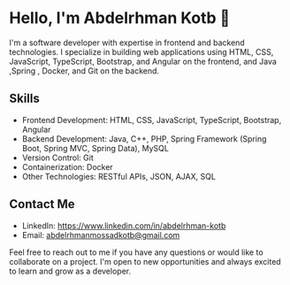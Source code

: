 # Hello, I'm Abdelrhman Kotb 👋

I'm a software developer with expertise in frontend and backend technologies. I specialize in building web applications using HTML, CSS, JavaScript, TypeScript, Bootstrap, and Angular on the frontend, and Java ,Spring , Docker, and Git on the backend.

## Skills

- Frontend Development: HTML, CSS, JavaScript, TypeScript, Bootstrap, Angular
- Backend Development: Java, C++, PHP, Spring Framework (Spring Boot, Spring MVC, Spring Data), MySQL
- Version Control: Git
- Containerization: Docker
- Other Technologies: RESTful APIs, JSON, AJAX, SQL

## Contact Me

- LinkedIn: https://www.linkedin.com/in/abdelrhman-kotb
- Email: abdelrhmanmossadkotb@gmail.com

Feel free to reach out to me if you have any questions or would like to collaborate on a project. I'm open to new opportunities and always excited to learn and grow as a developer.

